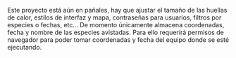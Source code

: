 Este proyecto está aún en pañales, hay que ajustar el tamaño de las huellas de calor, estilos de interfaz y mapa, contraseñas para usuarios, filtros por especies o fechas, etc...
De momento únicamente almacena coordenadas, fecha y nombre de las especies avistadas.
Para ello requerirá permisos de navegador para poder tomar coordenadas y fecha del equipo donde se esté ejecutando.
